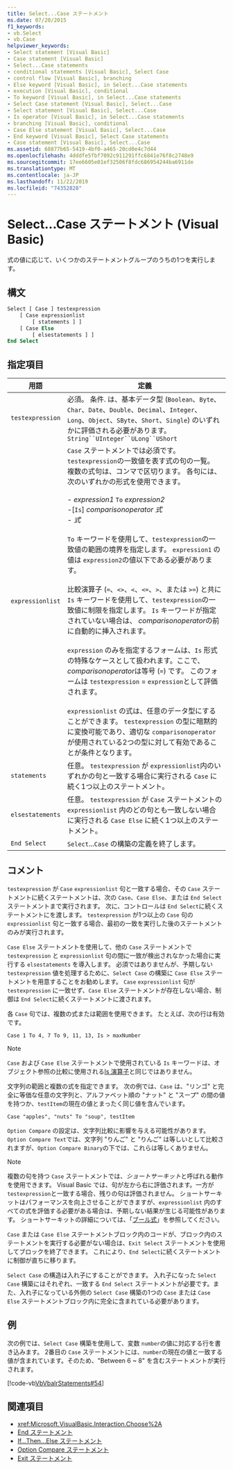 ```yaml
---
title: Select...Case ステートメント
ms.date: 07/20/2015
f1_keywords:
- vb.Select
- vb.Case
helpviewer_keywords:
- Select statement [Visual Basic]
- Case statement [Visual Basic]
- Select...Case statements
- conditional statements [Visual Basic], Select Case
- control flow [Visual Basic], branching
- Else keyword [Visual Basic], in Select...Case statements
- execution [Visual Basic], conditional
- To keyword [Visual Basic], in Select...Case statements
- Select Case statement [Visual Basic], Select...Case
- Select statement [Visual Basic], Select...Case
- Is operator [Visual Basic], in Select...Case statements
- branching [Visual Basic], conditional
- Case Else statement [Visual Basic], Select...Case
- End keyword [Visual Basic], Select Case statements
- Case statement [Visual Basic], Select...Case
ms.assetid: 68877b65-5419-4bf0-a465-20cd0e4c7d44
ms.openlocfilehash: 4dddfe5fbf7092c911291ffc6841e76f8c2748e9
ms.sourcegitcommit: 17ee6605e01ef32506f8fdc686954244ba6911de
ms.translationtype: MT
ms.contentlocale: ja-JP
ms.lasthandoff: 11/22/2019
ms.locfileid: "74352828"
---
```

# <a name="selectcase-statement-visual-basic"></a>Select...Case ステートメント (Visual Basic)
式の値に応じて、いくつかのステートメントグループのうちの1つを実行します。  
  
## <a name="syntax"></a>構文  
  
```vb  
Select [ Case ] testexpression  
    [ Case expressionlist  
        [ statements ] ]  
    [ Case Else  
        [ elsestatements ] ]  
End Select  
```  
  
## <a name="parts"></a>指定項目  
  
|用語|定義|  
|---|---|  
|`testexpression`|必須。 条件. は、基本データ型 (`Boolean`、`Byte`、`Char`、`Date`、`Double`、`Decimal`、`Integer`、`Long`、`Object`、`SByte`、`Short`、`Single`) のいずれかに評価される必要があります。`String``UInteger``ULong``UShort`|  
|`expressionlist`|`Case` ステートメントでは必須です。 `testexpression`の一致値を表す式の句の一覧。 複数の式句は、コンマで区切ります。 各句には、次のいずれかの形式を使用できます。<br /><br /> -   *expression1* `To` *expression2*<br />-[`Is`] *comparisonoperator* *式*<br />-   *式*<br /><br /> `To` キーワードを使用して、`testexpression`の一致値の範囲の境界を指定します。 `expression1` の値は `expression2`の値以下である必要があります。<br /><br /> 比較演算子 (`=`、`<>`、`<`、`<=`、`>`、または `>=`) と共に `Is` キーワードを使用して、`testexpression`の一致値に制限を指定します。 `Is` キーワードが指定されていない場合は、 *comparisonoperator*の前に自動的に挿入されます。<br /><br /> `expression` のみを指定するフォームは、`Is` 形式の特殊なケースとして扱われます。ここで、 *comparisonoperator*は等号 (`=`) です。 このフォームは `testexpression` = `expression`として評価されます。<br /><br /> `expressionlist` の式は、任意のデータ型にすることができます。 `testexpression` の型に暗黙的に変換可能であり、適切な `comparisonoperator` が使用されている2つの型に対して有効であることが条件となります。|  
|`statements`|任意。 `testexpression` が `expressionlist`内のいずれかの句と一致する場合に実行される `Case` に続く1つ以上のステートメント。|  
|`elsestatements`|任意。 `testexpression` が `Case` ステートメントの `expressionlist` 内のどの句とも一致しない場合に実行される `Case Else` に続く1つ以上のステートメント。|  
|`End Select`|`Select`...`Case` の構築の定義を終了します。|  
  
## <a name="remarks"></a>コメント  
 `testexpression` が `Case` `expressionlist` 句と一致する場合、その `Case` ステートメントに続くステートメントは、次の `Case`、`Case Else`、または `End Select` ステートメントまで実行されます。 次に、コントロールは `End Select`に続くステートメントにを渡します。 `testexpression` が1つ以上の `Case` 句の `expressionlist` 句と一致する場合、最初の一致を実行した後のステートメントのみが実行されます。  
  
 `Case Else` ステートメントを使用して、他の `Case` ステートメントで `testexpression` と `expressionlist` 句の間に一致が検出されなかった場合に実行する `elsestatements` を導入します。 必須ではありませんが、予期しない `testexpression` 値を処理するために、`Select Case` の構築に `Case Else` ステートメントを用意することをお勧めします。 `Case` `expressionlist` 句が `testexpression` に一致せず、`Case Else` ステートメントが存在しない場合、制御は `End Select`に続くステートメントに渡されます。  
  
 各 `Case` 句では、複数の式または範囲を使用できます。 たとえば、次の行は有効です。  
  
 `Case 1 To 4, 7 To 9, 11, 13, Is > maxNumber`  
  
> [!NOTE]
> `Case` および `Case Else` ステートメントで使用されている `Is` キーワードは、オブジェクト参照の比較に使用される[Is 演算子](../../../visual-basic/language-reference/operators/is-operator.md)と同じではありません。  
  
 文字列の範囲と複数の式を指定できます。 次の例では、`Case` は、"リンゴ" と完全に等価な任意の文字列と、アルファベット順の "ナット" と "スープ" の間の値を持つか、`testItem`の現在の値とまったく同じ値を含んでいます。  
  
 `Case "apples", "nuts" To "soup", testItem`  
  
 `Option Compare` の設定は、文字列比較に影響を与える可能性があります。 `Option Compare Text`では、文字列 "りんご" と "りんご" は等しいとして比較されますが、`Option Compare Binary`の下では、これらは等しくありません。  
  
> [!NOTE]
> 複数の句を持つ `Case` ステートメントでは、*ショートサーキット*と呼ばれる動作を使用できます。 Visual Basic では、句が左から右に評価されます。一方が `testexpression`と一致する場合、残りの句は評価されません。 ショートサーキットはパフォーマンスを向上させることができますが、`expressionlist` 内のすべての式を評価する必要がある場合は、予期しない結果が生じる可能性があります。 ショートサーキットの詳細については、「[ブール式](../../../visual-basic/programming-guide/language-features/operators-and-expressions/boolean-expressions.md)」を参照してください。  
  
 `Case` または `Case Else` ステートメントブロック内のコードが、ブロック内のステートメントを実行する必要がない場合は、`Exit Select` ステートメントを使用してブロックを終了できます。 これにより、`End Select`に続くステートメントに制御が直ちに移ります。  
  
 `Select Case` の構造は入れ子にすることができます。 入れ子になった `Select Case` 構築にはそれぞれ、一致する `End Select` ステートメントが必要です。また、入れ子になっている外側の `Select Case` 構築の1つの `Case` または `Case Else` ステートメントブロック内に完全に含まれている必要があります。  
  
## <a name="example"></a>例  
 次の例では、`Select Case` 構築を使用して、変数 `number`の値に対応する行を書き込みます。 2番目の `Case` ステートメントには、`number`の現在の値と一致する値が含まれています。そのため、"Between 6 ~ 8" を含むステートメントが実行されます。  
  
 [!code-vb[VbVbalrStatements#54](~/samples/snippets/visualbasic/VS_Snippets_VBCSharp/VbVbalrStatements/VB/Class1.vb#54)]  
  
## <a name="see-also"></a>関連項目

- <xref:Microsoft.VisualBasic.Interaction.Choose%2A>
- [End ステートメント](../../../visual-basic/language-reference/statements/end-statement.md)
- [If...Then...Else ステートメント](../../../visual-basic/language-reference/statements/if-then-else-statement.md)
- [Option Compare ステートメント](../../../visual-basic/language-reference/statements/option-compare-statement.md)
- [Exit ステートメント](../../../visual-basic/language-reference/statements/exit-statement.md)
